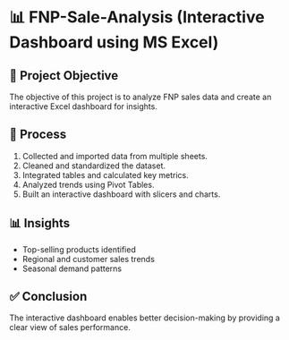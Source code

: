 # 📊 FNP-Sale-Analysis (Interactive Dashboard using MS Excel)

## 🎯 Project Objective
The objective of this project is to analyze FNP sales data and create an interactive Excel dashboard for insights.

## 🔄 Process
1. Collected and imported data from multiple sheets.  
2. Cleaned and standardized the dataset.  
3. Integrated tables and calculated key metrics.  
4. Analyzed trends using Pivot Tables.  
5. Built an interactive dashboard with slicers and charts.  

## 📊 Insights
- Top-selling products identified  
- Regional and customer sales trends  
- Seasonal demand patterns  

## ✅ Conclusion
The interactive dashboard enables better decision-making by providing a clear view of sales performance.


